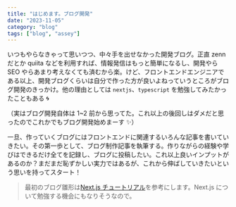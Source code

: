 ```yaml
---
title: "はじめます。ブログ開発"
date: "2023-11-05"
category: "blog"
tags: ["blog", "assey"]
---
```


いつもやらなきゃって思いつつ、中々手を出せなかった開発ブログ。正直 zenn だとか quiita などを利用すれば、情報発信はもっと簡単になるし、開発やら SEO やらあまり考えなくても済むから楽。けど、フロントエンドエンジニアである以上、開発ブログくらいは自分で作った方が良いよねっていうところがブログ開発のきっかけ。他の理由としては `nextjs`、`typescript` を勉強してみたかったこともある 🌀

（実はブログ開発自体は 1~2 前から思ってた。これ以上の後回しはダメだと思ったのでこれかでもブログ開発始めまーす ✨）

一旦、作っていくブログにはフロントエンドに関連するいろんな記事を書いていきたい。その第一歩として、ブログ制作記事を執筆する。作りながらの経験や学びはできるだけ全てを記録し、ブログに投稿したい。これ以上良いインプットがあるのか？まだまだ恥ずかしい実力ではあるが、これから伸ばしていきたいという思いを持ってスタート！

> 最初のブログ雛形は[Next.js チュートリアル](https://nextjs.org/learn-pages-router/foundations/about-nextjs)を参考にします。Next.js について勉強する機会にもなりそうなので。
